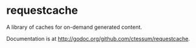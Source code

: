 # requestcache

A library of caches for on-demand generated content.

Documentation is at http://godoc.org/github.com/ctessum/requestcache.
